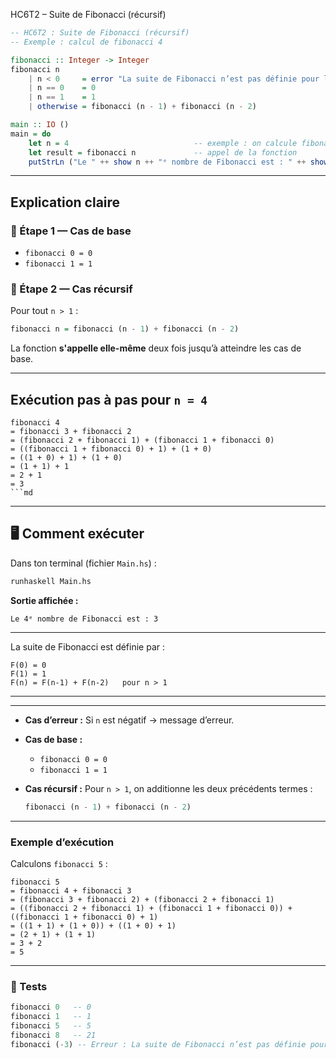 HC6T2 – Suite de Fibonacci (récursif)

```haskell
-- HC6T2 : Suite de Fibonacci (récursif)
-- Exemple : calcul de fibonacci 4

fibonacci :: Integer -> Integer
fibonacci n
    | n < 0     = error "La suite de Fibonacci n’est pas définie pour les nombres négatifs."
    | n == 0    = 0
    | n == 1    = 1
    | otherwise = fibonacci (n - 1) + fibonacci (n - 2)

main :: IO ()
main = do
    let n = 4                            -- exemple : on calcule fibonacci 4
    let result = fibonacci n             -- appel de la fonction
    putStrLn ("Le " ++ show n ++ "ᵉ nombre de Fibonacci est : " ++ show result)
```

---

## **Explication claire**

### 🔹 Étape 1 — Cas de base

* `fibonacci 0 = 0`
* `fibonacci 1 = 1`

### 🔹 Étape 2 — Cas récursif

Pour tout `n > 1` :

```haskell
fibonacci n = fibonacci (n - 1) + fibonacci (n - 2)
```

La fonction **s'appelle elle-même** deux fois jusqu’à atteindre les cas de base.

---

## **Exécution pas à pas pour `n = 4`**

```
fibonacci 4
= fibonacci 3 + fibonacci 2
= (fibonacci 2 + fibonacci 1) + (fibonacci 1 + fibonacci 0)
= ((fibonacci 1 + fibonacci 0) + 1) + (1 + 0)
= ((1 + 0) + 1) + (1 + 0)
= (1 + 1) + 1
= 2 + 1
= 3
```md
```

---

## 🖥️ **Comment exécuter**

Dans ton terminal (fichier `Main.hs`) :

```bash
runhaskell Main.hs
```

**Sortie affichée :**

```
Le 4ᵉ nombre de Fibonacci est : 3
```

---


La suite de Fibonacci est définie par :

```
F(0) = 0  
F(1) = 1  
F(n) = F(n-1) + F(n-2)   pour n > 1
```

---


---


* **Cas d’erreur :**
  Si `n` est négatif → message d’erreur.

* **Cas de base :**

  * `fibonacci 0 = 0`
  * `fibonacci 1 = 1`

* **Cas récursif :**
  Pour `n > 1`, on additionne les deux précédents termes :

  ```haskell
  fibonacci (n - 1) + fibonacci (n - 2)
  ```

---

### Exemple d’exécution

Calculons `fibonacci 5` :

```
fibonacci 5
= fibonacci 4 + fibonacci 3
= (fibonacci 3 + fibonacci 2) + (fibonacci 2 + fibonacci 1)
= ((fibonacci 2 + fibonacci 1) + (fibonacci 1 + fibonacci 0)) + ((fibonacci 1 + fibonacci 0) + 1)
= ((1 + 1) + (1 + 0)) + ((1 + 0) + 1)
= (2 + 1) + (1 + 1)
= 3 + 2
= 5
```
---

### 🧪 Tests

```haskell
fibonacci 0   -- 0
fibonacci 1   -- 1
fibonacci 5   -- 5
fibonacci 8   -- 21
fibonacci (-3) -- Erreur : La suite de Fibonacci n’est pas définie pour les nombres négatifs.
```
